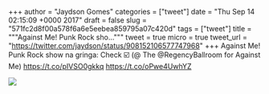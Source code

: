 
+++
author = "Jaydson Gomes"
categories = ["tweet"]
date = "Thu Sep 14 02:15:09 +0000 2017"
draft = false
slug = "571fc2d8f00a578f6a6e5eebea859795a07c420d"
tags = ["tweet"]
title = """Against Me! Punk Rock sho..."""
tweet = true
micro = true
tweet_url = "https://twitter.com/jaydson/status/908152106577747968"
+++
Against Me! Punk Rock show na gringa: Check ☑️ (@ The @RegencyBallroom for Against Me) https://t.co/pIVSO0gkkq https://t.co/oPwe4UwhYZ

![](/images/tweet-media/908152106577747968-DJpnhvcXgAAzsrU.jpg)